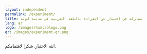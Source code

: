```yaml
---
layout: independent
permalink: /experiment/
title: مشاركة في اختبار عن القراءة باللغة العربية في مدينة لوند
lang: ar
logo: /images/humlablogo.png
qr: /images/experiment-qr.png
---
```


انته الاختبار. شكرا لاهتمامكم.
